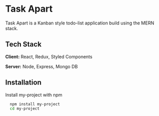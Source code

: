 # Task Apart

Task Apart is a Kanban style todo-list application build using the MERN stack.

## Tech Stack

**Client:** React, Redux, Styled Components

**Server:** Node, Express, Mongo DB

## Installation

Install my-project with npm

```bash
  npm install my-project
  cd my-project
```
